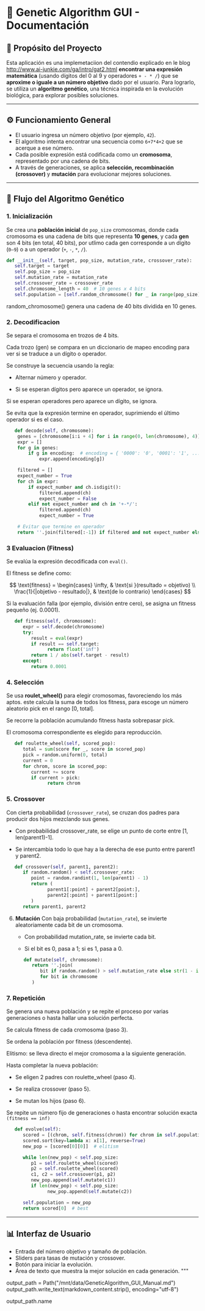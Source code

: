 # 🧬 Genetic Algorithm GUI - Documentación

## 📌 Propósito del Proyecto

Esta aplicación es una implemetaciion del contendio explicado en le blog http://www.ai-junkie.com/ga/intro/gat2.html **encontrar una expresión matemática** (usando dígitos del 0 al 9 y operadores `+ - * /`) que se **aproxime o iguale a un número objetivo** dado por el usuario. Para lograrlo, se utiliza un **algoritmo genético**, una técnica inspirada en la evolución biológica, para explorar posibles soluciones.

---

## ⚙️ Funcionamiento General

- El usuario ingresa un número objetivo (por ejemplo, `42`).
- El algoritmo intenta encontrar una secuencia como `6+7*4+2` que se acerque a ese número.
- Cada posible expresión está codificada como un **cromosoma**, representado por una cadena de bits.
- A través de generaciones, se aplica **selección, recombinación (crossover)** y **mutación** para evolucionar mejores soluciones.

---

## 🔁 Flujo del Algoritmo Genético

### 1. Inicialización

   Se crea una **población inicial** de `pop_size` cromosomas, donde cada cromosoma es una cadena de bits que representa **10 genes**, y cada **gen** son 4 bits (en total, 40 bits), por utlimo cada gen corresponde a un dígito (`0–9`) o a un operador (`+`, `-`, `*`, `/`).

   ```python
   def __init__(self, target, pop_size, mutation_rate, crossover_rate):
      self.target = target
      self.pop_size = pop_size
      self.mutation_rate = mutation_rate
      self.crossover_rate = crossover_rate
      self.chromosome_length = 40  # 10 genes x 4 bits
      self.population = [self.random_chromosome() for _ in range(pop_size)]
   ```

   random_chromosome() genera una cadena de 40 bits dividida en 10 genes.

### 2. Decodificacion

   Se separa el cromosoma en trozos de 4 bits.

   Cada trozo (gen) se compara en un diccionario de mapeo encoding para ver si se traduce a un dígito o operador.

   Se construye la secuencia usando la regla:

   - Alternar número y operador.

   - Si se esperan dígitos pero aparece un operador, se ignora.

   Si se esperan operadores pero aparece un dígito, se ignora.

   Se evita que la expresión termine en operador, suprimiendo el último operador si es el caso.

```python 
   def decode(self, chromosome):
    genes = [chromosome[i:i + 4] for i in range(0, len(chromosome), 4)]
    expr = []
    for g in genes:
        if g in encoding:  # encoding = { '0000': '0', '0001': '1', ... }
            expr.append(encoding[g])

    filtered = []
    expect_number = True
    for ch in expr:
        if expect_number and ch.isdigit():
            filtered.append(ch)
            expect_number = False
        elif not expect_number and ch in '+-*/':
            filtered.append(ch)
            expect_number = True

    # Evitar que termine en operador
    return ''.join(filtered[:-1]) if filtered and not expect_number else ''.join(filtered)
```

### 3 Evaluacion (Fitness)

   Se evalúa la expresión decodificada con `eval()`.

   El fitness se define como:

   $$ 
      \text{fitness} = 
      \begin{cases}
         \infty, & \text{si }(resultado = objetivo) \\
         \frac{1}{|objetivo - resultado|}, & \text{de lo contrario}
      \end{cases}
   $$

   Si la evaluación falla (por ejemplo, división entre cero), se asigna un fitness pequeño (ej. 0.0001).

   ```python
      def fitness(self, chromosome):
         expr = self.decode(chromosome)
         try:
            result = eval(expr)
            if result == self.target:
                  return float('inf')
            return 1 / abs(self.target - result)
         except:
            return 0.0001
 
   ```

### 4. Selección
   Se usa **roulet_wheel()** para elegir cromosomas, favoreciendo los más aptos. este calcula la suma de todos los fitness, para escoge un número aleatorio pick en el rango [0, total].

   Se recorre la población acumulando fitness hasta sobrepasar pick.

   El cromosoma correspondiente es elegido para reproducción.

   ```python
      def roulette_wheel(self, scored_pop):
         total = sum(score for _, score in scored_pop)
         pick = random.uniform(0, total)
         current = 0
         for chrom, score in scored_pop:
            current += score
            if current > pick:
                  return chrom
   ```
   

### 5. Crossover
   Con cierta probabilidad (`crossover_rate`), se cruzan dos padres para producir dos hijos mezclando sus genes.

   - Con probabilidad crossover_rate, se elige un punto de corte entre [1, len(parent1)-1].

   - Se intercambia todo lo que hay a la derecha de ese punto entre parent1 y parent2.

   ```python
      def crossover(self, parent1, parent2):
         if random.random() < self.crossover_rate:
            point = random.randint(1, len(parent1) - 1)
            return (
                  parent1[:point] + parent2[point:], 
                  parent2[:point] + parent1[point:]
            )
         return parent1, parent2

   ```

6. **Mutación**
   Con baja probabilidad (`mutation_rate`), se invierte aleatoriamente cada bit de un cromosoma.

   - Con probabilidad mutation_rate, se invierte cada bit.

   - Si el bit es 0, pasa a 1; si es 1, pasa a 0.

   ```python
      def mutate(self, chromosome):
         return ''.join(
            bit if random.random() > self.mutation_rate else str(1 - int(bit))
            for bit in chromosome
         )
   ```

### 7. Repetición

   Se genera una nueva población y se repite el proceso por varias generaciones o hasta hallar una solución perfecta.
   
   Se calcula fitness de cada cromosoma (paso 3).

   Se ordena la población por fitness (descendente).

   Elitismo: se lleva directo el mejor cromosoma a la siguiente generación.

   Hasta completar la nueva población:

   - Se eligen 2 padres con roulette_wheel (paso 4).

   - Se realiza crossover (paso 5).

   - Se mutan los hijos (paso 6).

   Se repite un número fijo de generaciones o hasta encontrar solución exacta ```(fitness == inf)```

   ```python
      def evolve(self):
         scored = [(chrom, self.fitness(chrom)) for chrom in self.population]
         scored.sort(key=lambda x: x[1], reverse=True)
         new_pop = [scored[0][0]]  # elitism

         while len(new_pop) < self.pop_size:
            p1 = self.roulette_wheel(scored)
            p2 = self.roulette_wheel(scored)
            c1, c2 = self.crossover(p1, p2)
            new_pop.append(self.mutate(c1))
            if len(new_pop) < self.pop_size:
                  new_pop.append(self.mutate(c2))

         self.population = new_pop
         return scored[0]  # best
 
   ```

---

## 📊 Interfaz de Usuario

- Entrada del número objetivo y tamaño de población.
- Sliders para tasas de mutación y crossover.
- Botón para iniciar la evolución.
- Área de texto que muestra la mejor solución en cada generación.
"""

output_path = Path("/mnt/data/GeneticAlgorithm_GUI_Manual.md")
output_path.write_text(markdown_content.strip(), encoding="utf-8")

output_path.name
